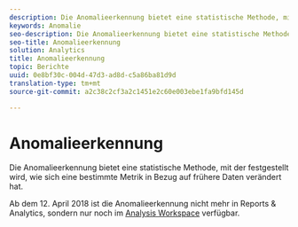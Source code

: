 ```yaml
---
description: Die Anomalieerkennung bietet eine statistische Methode, mit der festgestellt wird, wie sich eine bestimmte Metrik in Bezug auf frühere Daten verändert hat.
keywords: Anomalie
seo-description: Die Anomalieerkennung bietet eine statistische Methode, mit der festgestellt wird, wie sich eine bestimmte Metrik in Bezug auf frühere Daten verändert hat.
seo-title: Anomalieerkennung
solution: Analytics
title: Anomalieerkennung
topic: Berichte
uuid: 0e8bf30c-004d-47d3-ad8d-c5a86ba81d9d
translation-type: tm+mt
source-git-commit: a2c38c2cf3a2c1451e2c60e003ebe1fa9bfd145d

---
```



# Anomalieerkennung

Die Anomalieerkennung bietet eine statistische Methode, mit der festgestellt wird, wie sich eine bestimmte Metrik in Bezug auf frühere Daten verändert hat.

Ab dem 12. April 2018 ist die Anomalieerkennung nicht mehr in Reports &amp; Analytics, sondern nur noch im [Analysis Workspace](https://marketing.adobe.com/resources/help/en_US/analytics/analysis-workspace/virtual-analyst.html) verfügbar.
